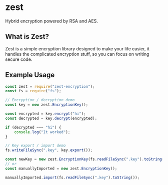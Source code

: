 # zest
Hybrid encryption powered by RSA and AES.

## What is Zest?
Zest is a simple encryption library designed to make your life easier, it handles the complicated encryption stuff, so you can focus on writing secure code.

## Example Usage
```js
const zest = require("zest-encryption");
const fs = require("fs");

// Encryption / decryption demo
const key = new zest.EncryptionKey();

const encrypted = key.encrypt("hi");
const decrypted = key.decrypt(encrypted);

if (decrypted === "hi") {
    console.log("It worked");
}

// Key export / import demo
fs.writeFileSync(".key", key.export());

const newKey = new zest.EncryptionKey(fs.readFileSync(".key").toString());
// or
const manuallyImported = new zest.EncryptionKey();

manuallyImported.import(fs.readFileSync(".key").toString());
```